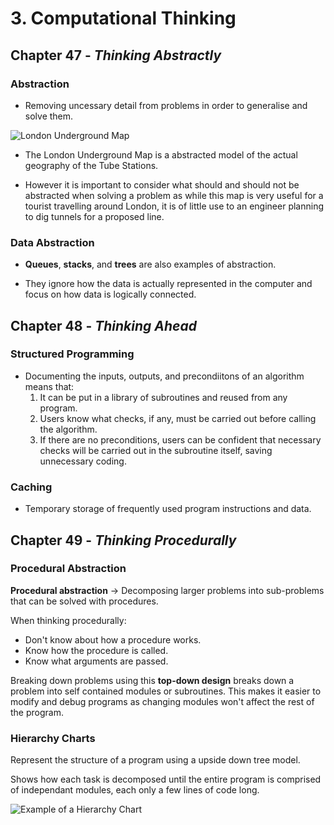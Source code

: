 # 3. Computational Thinking
## Chapter 47 - *Thinking Abstractly*

### Abstraction
- Removing uncessary detail from problems in order to generalise and solve them.

![London Underground Map](https://i2-prod.mylondon.news/incoming/article23149224.ece/ALTERNATES/s1200/0_Tunnel-Tube-map.jpg)

- The London Underground Map is a abstracted model of the actual geography of the Tube Stations.

- However it is important to consider what should and should not be abstracted when solving a problem as while this map is very useful for a tourist travelling around London, it is of little use to an engineer planning to dig tunnels for a proposed line.

### Data Abstraction
- **Queues**, **stacks**, and **trees** are also examples of abstraction. 

- They ignore how the data is actually represented in the computer and focus on how data is logically connected.


## Chapter 48 - *Thinking Ahead*
### Structured Programming
- Documenting the inputs, outputs, and precondiitons of an algorithm means that:
    1. It can be put in a library of subroutines and reused from any program.
    2. Users know what checks, if any, must be carried out before calling the algorithm.
    3. If there are no preconditions, users can be confident that necessary checks will be carried out in the subroutine itself, saving unnecessary coding.

### Caching
- Temporary storage of frequently used program instructions and data.

## Chapter 49 - *Thinking Procedurally*
### Procedural Abstraction
**Procedural abstraction** $\rightarrow$ Decomposing larger problems into sub-problems that can be solved with procedures.

When thinking procedurally:
- Don't know about how a procedure works.
- Know how the procedure is called.
- Know what arguments are passed.

Breaking down problems using this **top-down design** breaks down a problem into self contained modules or subroutines.
This makes it easier to modify and debug programs as changing modules won't affect the rest of the program.

### Hierarchy Charts
Represent the structure of a program using a upside down tree model. 

Shows how each task is decomposed until the entire program is comprised of independant modules, each only a few lines of code long.

![Example of a Hierarchy Chart](https://upload.wikimedia.org/wikipedia/commons/thumb/e/e7/CPT-Structured_Chart_Example.svg/1200px-CPT-Structured_Chart_Example.svg.png)
